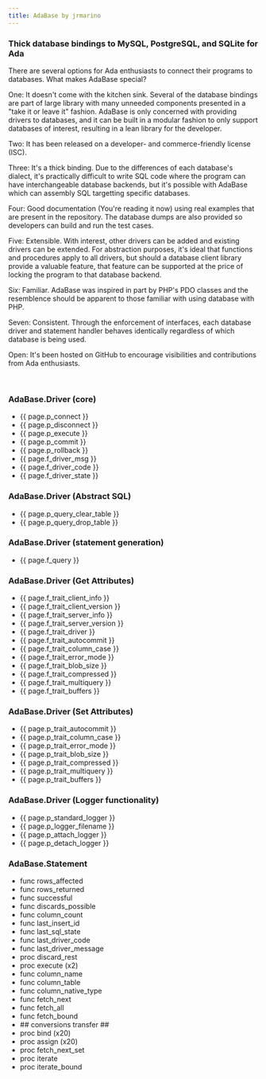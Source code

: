 ```yaml
---
title: AdaBase by jrmarino
---
```


<h3>Thick database bindings to MySQL, PostgreSQL, and SQLite for Ada</h3>
<p>
There are several options for Ada enthusiasts to connect their programs
to databases.  What makes AdaBase special?</p>
<p>One: It doesn't come with the kitchen sink.  Several of the database
bindings are part of large library with many unneeded components presented
in a "take it or leave it" fashion.  AdaBase is only concerned with providing
drivers to databases, and it can be built in a modular fashion to only
support databases of interest, resulting in a lean library for the developer.
</p>
<p>
Two: It has been released on a developer- and commerce-friendly
license (ISC).
</p>
<p>
Three: It's a thick binding.  Due to the differences of each database's
dialect, it's practically difficult to write SQL code where the program can
have interchangeable database backends, but it's possible with AdaBase which
can assembly SQL targetting specific databases.
</p>
<p>
Four: Good documentation (You're reading it now) using real examples that
are present in the repository.  The database dumps are also provided so
developers can build and run the test cases.
</p>
<p>
Five: Extensible.  With interest, other drivers can be added and existing
drivers can be extended.  For abstraction purposes, it's ideal that functions
and procedures apply to all drivers, but should a database client library
provide a valuable feature, that feature can be supported at the price of
locking the program to that database backend.
</p>
<p>
Six: Familiar.  AdaBase was inspired in part by PHP's PDO classes and the
resemblence should be apparent to those familiar with using database with
PHP.
</p>
<p>
Seven: Consistent.  Through the enforcement of interfaces, each database driver
and statement handler behaves identically regardless of which database is
being used.
</p>
<p>
Open: It's been hosted on GitHub to encourage visibilities and contributions
from Ada enthusiasts.
</p>
<br/>

<div class="twocol">
<h3>AdaBase.Driver (core)</h3>
<ul>
<li>{{ page.p_connect }}</li>
<li>{{ page.p_disconnect }}</li>
<li>{{ page.p_execute }}</li>
<li>{{ page.p_commit }}</li>
<li>{{ page.p_rollback }}</li>
<li>{{ page.f_driver_msg }}</li>
<li>{{ page.f_driver_code }}</li>
<li>{{ page.f_driver_state }}</li>
</ul>

<h3>AdaBase.Driver (Abstract SQL)</h3>
<ul>
<li>{{ page.p_query_clear_table }}</li>
<li>{{ page.p_query_drop_table }}</li>
</ul>

<h3>AdaBase.Driver (statement generation)</h3>
<ul>
<li>{{ page.f_query }}</li>
</ul>

<h3>AdaBase.Driver (Get Attributes)</h3>
<ul>
<li>{{ page.f_trait_client_info }}</li>
<li>{{ page.f_trait_client_version }}</li>
<li>{{ page.f_trait_server_info }}</li>
<li>{{ page.f_trait_server_version }}</li>
<li>{{ page.f_trait_driver }}</li>
<li>{{ page.f_trait_autocommit }}</li>
<li>{{ page.f_trait_column_case }}</li>
<li>{{ page.f_trait_error_mode }}</li>
<li>{{ page.f_trait_blob_size }}</li>
<li>{{ page.f_trait_compressed }}</li>
<li>{{ page.f_trait_multiquery }}</li>
<li>{{ page.f_trait_buffers }}</li>
</ul>

<h3>AdaBase.Driver (Set Attributes)</h3>
<ul>
<li>{{ page.p_trait_autocommit }}</li>
<li>{{ page.p_trait_column_case }}</li>
<li>{{ page.p_trait_error_mode }}</li>
<li>{{ page.p_trait_blob_size }}</li>
<li>{{ page.p_trait_compressed }}</li>
<li>{{ page.p_trait_multiquery }}</li>
<li>{{ page.p_trait_buffers }}</li>
</ul>

<h3>AdaBase.Driver (Logger functionality)</h3>
<ul>
<li>{{ page.p_standard_logger }}</li>
<li>{{ page.p_logger_filename }}</li>
<li>{{ page.p_attach_logger }}</li>
<li>{{ page.p_detach_logger }}</li>
</ul>

</div>

<div class="twocol">
<h3>AdaBase.Statement</h3>
<ul>
<li>func rows_affected</li>
<li>func rows_returned </li>
<li>func successful </li>
<li>func discards_possible </li>
<li>func column_count </li>
<li>func last_insert_id </li>
<li>func last_sql_state </li>
<li>func last_driver_code </li>
<li>func last_driver_message </li>
<li>proc discard_rest </li>
<li>proc execute (x2) </li>
<li>func column_name </li>
<li>func column_table </li>
<li>func column_native_type </li>
<li>func fetch_next </li>
<li>func fetch_all </li>
<li>func fetch_bound </li>
<li>## conversions transfer ##</li>
<li>proc bind (x20)</li>
<li>proc assign (x20)</li>
<li>proc fetch_next_set</li>
<li>proc iterate</li>
<li>proc iterate_bound</li>
</ul>

</div>
